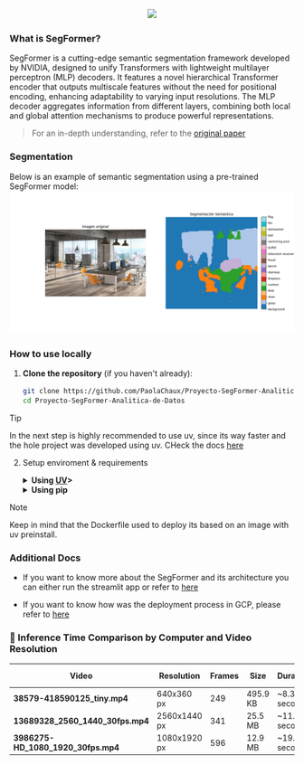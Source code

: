 <p align="center">
    <img src="https://readme-typing-svg.herokuapp.com?font=Time+New+Roman&color=cyan&size=25&center=true&vCenter=true&width=600&height=100&lines=SegFormer Implementation;Computer Vision;">
</p>

### What is SegFormer?

SegFormer is a cutting-edge semantic segmentation framework developed by NVIDIA, designed to unify Transformers with lightweight multilayer perceptron (MLP) decoders. It features a novel hierarchical Transformer encoder that outputs multiscale features without the need for positional encoding, enhancing adaptability to varying input resolutions. The MLP decoder aggregates information from different layers, combining both local and global attention mechanisms to produce powerful representations.

> For an in-depth understanding, refer to the [original paper](https://arxiv.org/abs/2105.15203)

### Segmentation

Below is an example of semantic segmentation using a pre-trained SegFormer model:
![Segmentation Example](data/images/Figure_1.png)


###  How to use locally

1. **Clone the repository** (if you haven't already):
   ```bash
   git clone https://github.com/PaolaChaux/Proyecto-SegFormer-Analitica-de-Datos.git
   cd Proyecto-SegFormer-Analitica-de-Datos
   ```

> [!TIP]
> In the next step is highly recommended to use uv, since its way faster and the hole project was developed using uv. CHeck the docs [here](https://docs.astral.sh/uv/#uv)

2. Setup enviroment & requirements

    <details>
    <summary><b>Using <a href=https://docs.astral.sh/uv/>UV</a>></b></summary>

    - Install uv
        ```
        curl -LsSf https://astral.sh/uv/install.sh | sh
        ```
    - Create a uv project
        ```
        uv init
        ```
    - Install dependencies:
        ```bash
        uv pip install --extra-index-url https://download.pytorch.org/whl/cu118 -r requirements.txt
        ```
    - Run the app
        ```
        uv run streamlit run src/appStreamlit.py
        ```
    </details>

    <details>
    <summary><b>Using pip</b></summary>

    - Create the enviroment
        ```
        python -m venv .venv
        ```
    - Activate the enviroment
        ```
        source .venv/bin/activate # Linux
        ```
        ```
        .venv\Scripts\activate # Windows
        ```
    - Install dependencies
        ```
        pip install --extra-index-url https://download.pytorch.org/whl/cu118 -r requirements.txt
        ```
    - Run the app
        ```
        streamlit run src/Homepage.py
        ```
    </details>

> [!NOTE]
> Keep in mind that the Dockerfile used to deploy its based on an image with uv preinstall.

### Additional Docs

- If you want to know more about the SegFormer and its architecture you can either run the streamlit app or refer to [here](docs/Architecture.md)

- If you want to know how was the deployment process in GCP, please refer to [here](docs/Deploy.md)


### 🧠 Inference Time Comparison by Computer and Video Resolution

| Video                                | Resolution      | Frames | Size        | Duration       | RTX 3050, 4 GB VRAM                        | GTX 1650 4 GB VRAM         |
|-------------------------------------|-----------------|--------|-------------|----------------|--------------------------------------------|------------------------------|
| **38579-418590125_tiny.mp4**        | 640x360 px      | 249    | 495.9 KB    | ~8.3 seconds   | 30.15s total (0.047s/frame) | 62.02s total (0.094s/frame)  |
| **13689328_2560_1440_30fps.mp4**    | 2560x1440 px    | 341    | 25.5 MB   | ~11.4 seconds  | 63.92s total (0.045s/frame) | 95.02s total (0.100s/frame)  |
| **3986275-HD_1080_1920_30fps.mp4**  | 1080x1920 px    | 596    | 12.9 MB     | ~19.9 seconds  | 83.84s total (0.045s/frame) | 145.41s total (0.091s/frame) |

